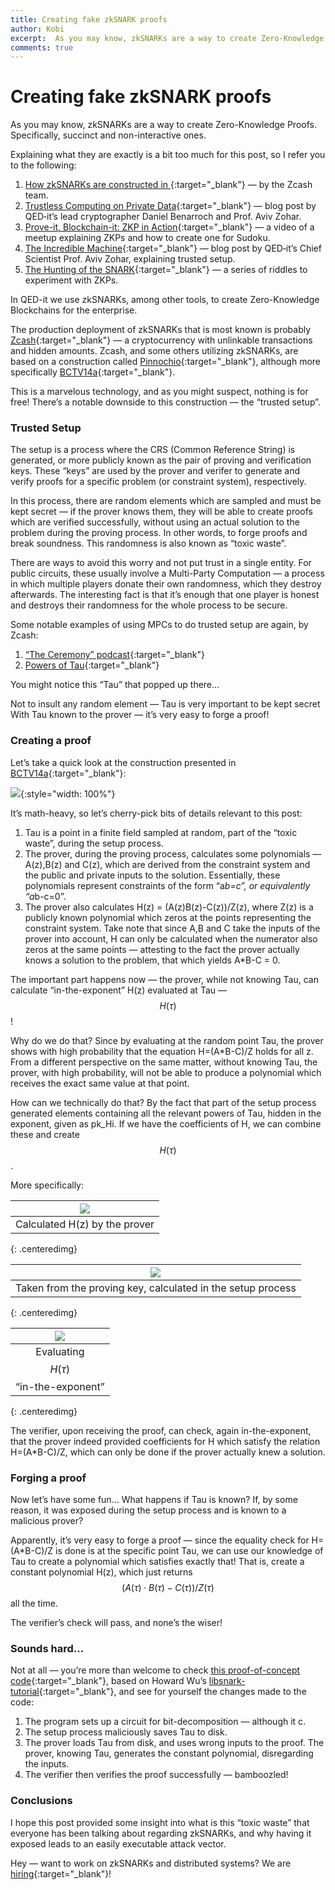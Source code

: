 ```yaml
---
title: Creating fake zkSNARK proofs
author: Kobi
excerpt:  As you may know, zkSNARKs are a way to create Zero-Knowledge Proofs. They do require a trusted setup. What happens when the setup is compromised?
comments: true
---
```


# Creating fake zkSNARK proofs

As you may know, zkSNARKs are a way to create Zero-Knowledge Proofs.
Specifically, succinct and non-interactive ones.

Explaining what they are exactly is a bit too much for this post, so I refer you
to the following:

1.  [How zkSNARKs are constructed in ](https://z.cash/technology/zksnarks.html){:target="_blank"}
— by the Zcash team.
1.  [Trustless Computing on Private
Data](https://qed-it.com/2017/06/08/trustless-computing/){:target="_blank"} — blog post by
QED‐it’s lead cryptographer Daniel Benarroch and Prof. Aviv Zohar.
1.  [Prove-it, Blockchain-it: ZKP in
Action](https://qed-it.com/2017/07/04/zkp-in-action/){:target="_blank"} — a video of a meetup
explaining ZKPs and how to create one for Sudoku.
1.  [The Incredible Machine](https://qed-it.com/2017/12/20/the-incredible-machine/){:target="_blank"}
— blog post by QED‐it’s Chief Scientist Prof. Aviv Zohar, explaining trusted
setup.
1.  [The Hunting of the
SNARK](https://qed-it.com/2017/07/11/the-hunting-of-the-snark/){:target="_blank"} — a series of
riddles to experiment with ZKPs.

In QED-it we use zkSNARKs, among other tools, to create Zero-Knowledge
Blockchains for the enterprise.

The production deployment of zkSNARKs that is most known is probably
[Zcash](http://z.cash/){:target="_blank"} — a cryptocurrency with unlinkable transactions and
hidden amounts. Zcash, and some others utilizing zkSNARKs, are based on a
construction called [Pinnochio](https://eprint.iacr.org/2013/279){:target="_blank"}, although more
specifically [BCTV14a](http://eprint.iacr.org/2013/879){:target="_blank"}.

This is a marvelous technology, and as you might suspect, nothing is for free!
There’s a notable downside to this construction — the “trusted setup”.

### Trusted Setup

The setup is a process where the CRS (Common Reference String) is generated, or
more publicly known as the pair of proving and verification keys. These “keys”
are used by the prover and verifer to generate and verify proofs for a specific
problem (or constraint system), respectively.

In this process, there are random elements which are sampled and must be kept
secret — if the prover knows them, they will be able to create proofs which are
verified successfully, without using an actual solution to the problem during
the proving process. In other words, to forge proofs and break soundness. This
randomness is also known as “toxic waste”.

There are ways to avoid this worry and not put trust in a single entity. For
public circuits, these usually involve a Multi-Party Computation — a process in
which multiple players donate their own randomness, which they destroy
afterwards. The interesting fact is that it’s enough that one player is honest
and destroys their randomness for the whole process to be secure.

Some notable examples of using MPCs to do trusted setup are again, by Zcash:

1.  [“The Ceremony” podcast](https://www.wnycstudios.org/story/ceremony/){:target="_blank"}
1.  [Powers of Tau](https://z.cash.foundation/blog/powers-of-tau/){:target="_blank"}

You might notice this “Tau” that popped up there…

Not to insult any random element — Tau is very important to be kept secret With
Tau known to the prover — it’s very easy to forge a proof!

### Creating a proof

Let’s take a quick look at the construction presented in
[BCTV14a](http://eprint.iacr.org/2013/879){:target="_blank"}:

![](https://cdn-images-1.medium.com/max/800/1*dnAJcVRk2Oagos7wtvnnhw.png){:style="width: 100%"}

It’s math-heavy, so let’s cherry-pick bits of details relevant to this post:

1.  Tau is a point in a finite field sampled at random, part of the “toxic waste”,
during the setup process.
1.  The prover, during the proving process, calculates some polynomials — A(z),B(z)
and C(z), which are derived from the constraint system and the public and
private inputs to the solution. Essentially, these polynomials represent
constraints of the form “a*b=c”, or equivalently “a*b-c=0”.
1.  The prover also calculates H(z) = (A(z)B(z)-C(z))/Z(z), where Z(z) is a publicly
known polynomial which zeros at the points representing the constraint system.
Take note that since A,B and C take the inputs of the prover into account, H can
only be calculated when the numerator also zeros at the same points — attesting
to the fact the prover actually knows a solution to the problem, that which
yields A*B-C = 0.

The important part happens now — the prover, while not knowing Tau, can
calculate “in-the-exponent” H(z) evaluated at Tau — $$H(\tau)$$!

Why do we do that? Since by evaluating at the random point Tau, the prover shows
with high probability that the equation H=(A*B-C)/Z holds for all z. From a
different perspective on the same matter, without knowing Tau, the prover, with
high probability, will not be able to produce a polynomial which receives the
exact same value at that point.

How can we technically do that? By the fact that part of the setup process
generated elements containing all the relevant powers of Tau, hidden in the
exponent, given as pk_Hi. If we have the coefficients of H, we can combine these
and create $$H(\tau)$$.

More specifically:

| ![](https://cdn-images-1.medium.com/max/800/1*GF6Dl1SG775X5jMQM7mBJw.gif) |
|:--:| 
| Calculated H(z) by the prover |
{: .centeredimg}

| ![](https://cdn-images-1.medium.com/max/1000/1*i554Rzu3zkesrkaxwzMnSw.gif) |
|:--:| 
| Taken from the proving key, calculated in the setup process |
{: .centeredimg}

| ![](https://cdn-images-1.medium.com/max/1000/1*QOOWLUY60c2gyhOFkRLlMg.gif) |
|:--:| 
| Evaluating $$H(\tau)$$ “in-the-exponent” |
{: .centeredimg}

The verifier, upon receiving the proof, can check, again in-the-exponent, that
the prover indeed provided coefficients for H which satisfy the relation
H=(A*B-C)/Z, which can only be done if the prover actually knew a solution.

### Forging a proof

Now let’s have some fun… What happens if Tau is known? If, by some reason, it
was exposed during the setup process and is known to a malicious prover?

Apparently, it’s very easy to forge a proof — since the equality check for
H=(A*B-C)/Z is done is at the specific point Tau, we can use our knowledge of
Tau to create a polynomial which satisfies exactly that! That is, create a
constant polynomial H(z), which just returns $$(A(\tau) \cdot B(\tau)-C(\tau))/Z(\tau)$$ all
the time.

The verifier’s check will pass, and none’s the wiser!

### Sounds hard…

Not at all — you’re more than welcome to check [this proof-of-concept
code](https://github.com/QED-it/libsnark-tutorial_forge_proof){:target="_blank"}, based on Howard
Wu’s [libsnark-tutorial](https://github.com/howardwu/libsnark-tutorial){:target="_blank"}, and see
for yourself the changes made to the code:

1.  The program sets up a circuit for bit-decomposition — although it c.
1.  The setup process maliciously saves Tau to disk.
1.  The prover loads Tau from disk, and uses wrong inputs to the proof. The prover,
knowing Tau, generates the constant polynomial, disregarding the inputs.
1.  The verifier then verifies the proof successfully — bamboozled!

### Conclusions

I hope this post provided some insight into what is this “toxic waste” that
everyone has been talking about regarding zkSNARKs, and why having it exposed
leads to an easily executable attack vector.

Hey — want to work on zkSNARKs and distributed systems? We are
[hiring](https://qed-it.com/jobs/){:target="_blank"}!
